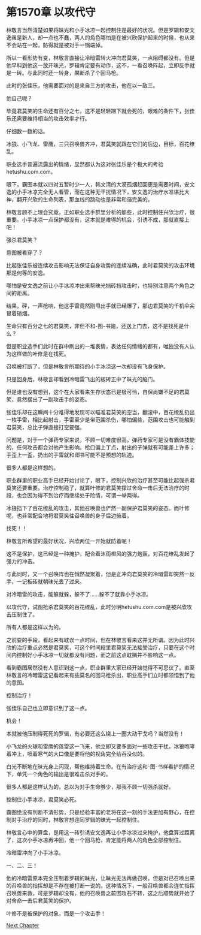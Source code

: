 # 第1570章 以攻代守

林敬言当然清楚如果将昧光和小手冰凉一起控制住是最好的状况。但是罗辑和安文逸虽是新人，却一点也不蠢，两人的角色哪怕是在被兴欣保护起来的时候，也从来不会站在一起，防得就是被对手一锅端掉。

所以一看形势有变，林敬言直接让冷暗雷转火冲向君莫笑，一点阻碍都没有。但是他早料到他这一放开昧光，罗辑肯定要有动作，这不，一看召唤阵起，立即反手就是一砖。与此同时还一转身，果断杀了个回马枪。

此时的张佳乐，他需要面对的是来自三方的攻击，他在以一敌三。

他自己呢？

毕竟君莫笑的生命还有百分之七，这不是轻轻蹭下就会死的，艰难的条件下，张佳乐还需要维持相当的攻击效率才行。

仔细数一数的话。

冰狼、小飞龙、雷鹰，三只召唤兽齐冲，君莫笑就跟在它们的后边，目标，百花缭乱。

职业选手普遍流露出的情绪，显然都认为这对张佳乐是个极大的考验hetushu.com.com。

眼下，霸图本就以四对五暂时少一人，韩文清的大漠孤烟赶回更是需要时间，安文逸的小手冰凉完全无人看管，而在这种无干扰情况下，安文逸的治疗水准堪比大神，翻开兴欣的生命列表，那血线的跳动也是非常和谐完美的。

林敬言顾不上理会究竟，正如职业选手群里分析的那些，此时控制住兴欣治疗，很重要。小手冰凉一点保护都没有，这本就是难得的机会，引诱不成，那就直接上吧！

强杀君莫笑？

意图被看穿了？

比起张佳乐被连续攻击影响无法保证自身攻势的连续准确，此时君莫笑的攻击环境那是何等的安逸。

哪怕是安文逸之前让小手冰凉冲出来帮昧光挡砖挡攻击时，也特别注意两个角色之间的距离。

结果，砰，一声枪响，他这手雷竟然刚甩出手就已经爆了，那边君莫笑的千机伞尖冒着硝烟。

生命只有百分之七的君莫笑，非但不和-图-书跑，还送上门去，这不是找死是什么？

但是职业选手们此时在群中刷出的一堆表情，表达任何情绪的都有，唯独没有人认为这样做的叶修是在找死。

召唤被打断了，但是林敬言所期待的小手冰凉这一次却没有飞身保护。

只是回身后，林敬言却看到冷暗雷飞出的板砖正中了昧光的脑门。

但是谁也没有想到，这个在大家看来生存状态已是极可怜，自保尚嫌不足的君莫笑，竟然摆出了一副攻击手的姿态。

张佳乐却在这瞬间十分难得地发现可以瞄准君莫笑的空当，翻滚中，百花缭乱扔出一枚手雷，相比起射击，手雷至少是带范围杀伤，哪怕偏些，范围攻击也可能触到君莫笑，总比子弹直接打空要强。

问题是，对于一个弹药专家来说，不顾一切难度很高。弹药专家可是没有霸体技能的，任何攻击都会对他产生影响。枪口偏上丁点，射出的子弹就有可能差上许多；手歪上一歪，扔出的手雷就和*图*书可能不是预想的轨迹。

很多人都是这样想的。

职业群里的职业高手已经开始讨论了，眼下，控制兴欣的治疗甚至可能比起强杀君莫笑还要重要。治疗控制稳了，就算叶修的君莫笑撑过舍命一击后无法治疗的时段，也会因为得不到治疗而继续处于险情，可谓一举两得。

冰狼挡下了百花缭乱的攻击，其他召唤兽也俨然一副保护君莫笑的姿态。而叶修呢，也非常配合地将君莫笑往召唤兽的身子后边掖着。

找死！！

林敬言所希望的最好状况，兴欣两位一开始就防着呢！

这不是保护，这已经是一种掩护，配合着沐雨橙风的强力炮轰，对百花缭乱发起了强力的冲击。

与此同时，又一个召唤阵也在悄然凝聚着，但是正冲向君莫笑的冷暗雷却突然一反手，一记板砖就朝昧光丢了过来。

对冷暗雷的攻击，能躲就躲，躲不了……躲不了就靠小手冰凉。

以攻代守，试图抢杀君莫笑的百花缭乱，此时分明hetushu.com.com是被兴欣攻击压制住了。

所有人都是这样以为的。

之前耍的手段，看起来有耽误一点时间，但在林敬言看来这并无所谓。因为此时兴欣的治疗重点必然是君莫笑，可这个时间段里君莫笑无法接受治疗，只要在这个时间内控制好小手冰凉一切就都没有问题，而之前这点耽搁并不影响这一点。

看到霸图居然没有人意识到这一点，职业群里大家已经开始觉得不可思议了。直至林敬言的冷暗雷这记看起来有些莫名的回马枪杀出，职业高手们立时都领悟到了他的意图。

控制治疗！

张佳乐自己也立即意识到了这一点。

机会！

本就被他压制得死死的罗辑，有必要还这么绕上一圈大动干戈吗？当然没有！

小飞龙的火球和雷鹰的落雷这一飞来，他立即又要多面对一些攻击干扰，冰狼咆哮着冲上，喷着寒气的大口像是要将他的视角完全给吞没似的。

白光不断地在昧光身上闪现，帮他维持着生命。在有治疗这和-图-书样看护的情况下，单凭一个角色的输出是很难击杀对手的。

很多人都是这样认为的，总以为对手生命够少，那我不顾一切强杀就好。

控制住小手冰凉，君莫笑必死。

霸图绝没有判断不清形势，只是经验丰富的老将在这一刻的手法更加有野心，在控制对手治疗的同时，林敬言想连同罗辑的昧光一起控制住。

林敬言心中的算盘，是用这一砖引诱安文逸再让小手冰凉过来掩护，他盘算过距离了，这次小手冰凉再冲回，他一个回马枪，肯定能将两人的角色全部控制住。

冷暗雷冲向了小手冰凉。

一、二、三！

他的冷暗雷原本完全压制着罗辑的昧光，让昧光无法再做召唤，但是对已召唤出来的召唤兽的指挥却是不存在被打断一说的。这种情况下，一般召唤兽都会连忙指挥召唤兽来救，可是罗辑却没有，他的召唤兽之前围攻石不转，这之后顺势就开始了对舍命一击后君莫笑的保护。

叶修不是被保护的对象，而是一个攻击手！



[Next Chapter](%E7%AC%AC1571%E7%AB%A0%20%E8%B0%81%E6%9D%A5%E8%A7%A3%E5%BC%80%E5%83%B5%E5%B1%80.md)